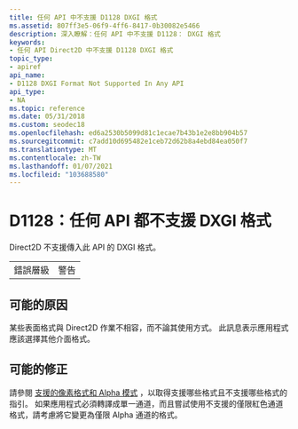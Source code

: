 ```yaml
---
title: 任何 API 中不支援 D1128 DXGI 格式
ms.assetid: 807ff3e5-06f9-4ff6-8417-0b30082e5466
description: 深入瞭解：任何 API 中不支援 D1128： DXGI 格式
keywords:
- 任何 API Direct2D 中不支援 D1128 DXGI 格式
topic_type:
- apiref
api_name:
- D1128 DXGI Format Not Supported In Any API
api_type:
- NA
ms.topic: reference
ms.date: 05/31/2018
ms.custom: seodec18
ms.openlocfilehash: ed6a2530b5099d81c1ecae7b43b1e2e8bb904b57
ms.sourcegitcommit: c7add10d695482e1ceb72d62b8a4ebd84ea050f7
ms.translationtype: MT
ms.contentlocale: zh-TW
ms.lasthandoff: 01/07/2021
ms.locfileid: "103688580"
---
```

# <a name="d1128-dxgi-format-not-supported-in-any-api"></a>D1128：任何 API 都不支援 DXGI 格式

Direct2D 不支援傳入此 API 的 DXGI 格式。



|             |         |
|-------------|---------|
| 錯誤層級 | 警告 |



 

## <a name="possible-causes"></a>可能的原因

某些表面格式與 Direct2D 作業不相容，而不論其使用方式。 此訊息表示應用程式應該選擇其他介面格式。

## <a name="possible-fixes"></a>可能的修正

請參閱 [支援的像素格式和 Alpha 模式](supported-pixel-formats-and-alpha-modes.md) ，以取得支援哪些格式且不支援哪些格式的指引。 如果應用程式必須轉譯成單一通道，而且嘗試使用不支援的僅限紅色通道格式，請考慮將它變更為僅限 Alpha 通道的格式。

 

 




